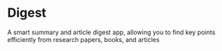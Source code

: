 # Digest
A smart summary and article digest app, allowing you to find key points efficiently from research papers, books, and articles
